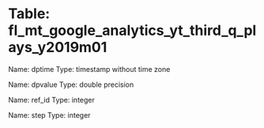 Table: fl_mt_google_analytics_yt_third_q_plays_y2019m01
=======================================================

Name: dptime
Type: timestamp without time zone

Name: dpvalue
Type: double precision

Name: ref_id
Type: integer

Name: step
Type: integer

